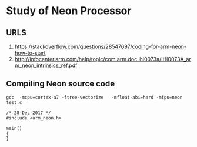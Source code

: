 # Study of Neon Processor
## URLS
1. https://stackoverflow.com/questions/28547697/coding-for-arm-neon-how-to-start
1. http://infocenter.arm.com/help/topic/com.arm.doc.ihi0073a/IHI0073A_arm_neon_intrinsics_ref.pdf

## Compiling Neon source code
```
gcc  -mcpu=cortex-a7 -ftree-vectorize   -mfloat-abi=hard -mfpu=neon test.c

/* 28-Dec-2017 */
#include <arm_neon.h>

main()
{
}
```

